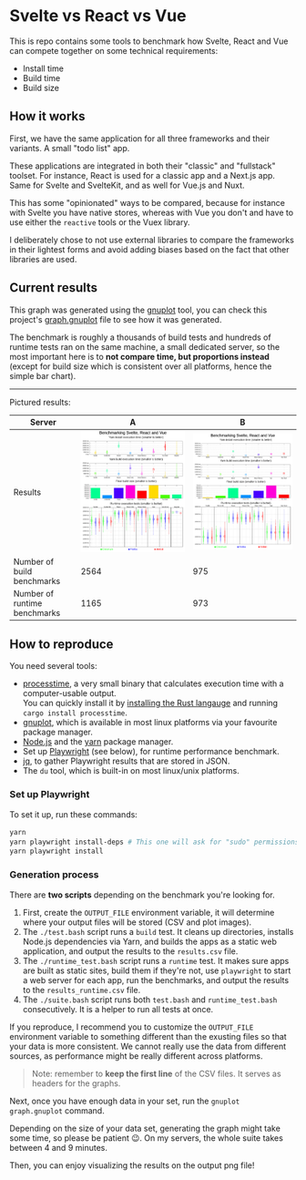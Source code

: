 Svelte vs React vs Vue
======================

This is repo contains some tools to benchmark how Svelte, React and Vue can compete together on some technical requirements:

* Install time
* Build time
* Build size

## How it works

First, we have the same application for all three frameworks and their variants. A small "todo list" app.

These applications are integrated in both their "classic" and "fullstack" toolset. For instance, React is used for a classic app and a Next.js app. Same for Svelte and SvelteKit, and as well for Vue.js and Nuxt.

This has some "opinionated" ways to be compared, because for instance with Svelte you have native stores, whereas with Vue you don't and have to use either the `reactive` tools or the Vuex library.

I deliberately chose to not use external libraries to compare the frameworks in their lightest forms and avoid adding biases based on the fact that other libraries are used.

## Current results

This graph was generated using the [gnuplot](http://www.gnuplot.info/) tool, you can check this project's [graph.gnuplot](./graph.gnuplot) file to see how it was generated.

The benchmark is roughly a thousands of build tests and hundreds of runtime tests ran on the same machine, a small dedicated server, so the most important here is to **not compare time, but proportions instead** (except for build size which is consistent over all platforms, hence the simple bar chart).

---

Pictured results:

| Server                       | A                      | B                     |
|------------------------------|------------------------|-----------------------|
| Results                      | ![](./output/dedi.png) | ![](./output/vps.png) |
| Number of build benchmarks   | 2564 | 975 |
| Number of runtime benchmarks | 1165 | 973 |

## How to reproduce

You need several tools:

* [processtime](https://crates.io/crates/processtime), a very small binary that calculates execution time with a computer-usable output.<br>You can quickly install it by [installing the Rust langauge](https://www.rust-lang.org/fr) and running `cargo install processtime`.
* [gnuplot](http://www.gnuplot.info/), which is available in most linux platforms via your favourite package manager.
* [Node.js](http://nodejs.org/) and the [yarn](https://yarnpkg.com/) package manager.
* Set up [Playwright](https://playwright.dev/) (see below), for runtime performance benchmark.
* [jq](https://stedolan.github.io/jq/), to gather Playwright results that are stored in JSON.
* The `du` tool, which is built-in on most linux/unix platforms.

### Set up Playwright

To set it up, run these commands:

```bash
yarn
yarn playwright install-deps # This one will ask for "sudo" permissions
yarn playwright install
```

### Generation process

There are **two scripts** depending on the benchmark you're looking for.

1. First, create the `OUTPUT_FILE` environment variable, it will determine where your output files will be stored (CSV and plot images).
2. The `./test.bash` script runs a `build` test. It cleans up directories, installs Node.js dependencies via Yarn, and builds the apps as a static web application, and output the results to the `results.csv` file.
3. The `./runtime_test.bash` script runs a `runtime` test. It makes sure apps are built as static sites, build them if they're not, use `playwright` to start a web server for each app, run the benchmarks, and output the results to the `results_runtime.csv` file. 
4. The `./suite.bash` script runs both `test.bash` and `runtime_test.bash` consecutively. It is a helper to run all tests at once. 

If you reproduce, I recommend you to customize the `OUTPUT_FILE` environment variable to something different than the exusting files so that your data is more consistent. We cannot really use the data from different sources, as performance might be really different across platforms.

> Note: remember to **keep the first line** of the CSV files. It serves as headers for the graphs.

Next, once you have enough data in your set, run the `gnuplot graph.gnuplot` command.

Depending on the size of your data set, generating the graph might take some time, so please be patient 😉. On my servers, the whole suite takes between 4 and 9 minutes.

Then, you can enjoy visualizing the results on the output png file!
